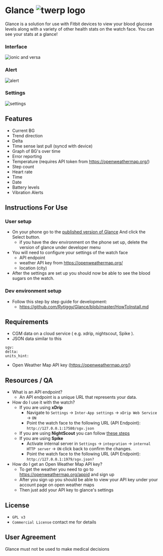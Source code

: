# Glance ![twerp logo](https://image.ibb.co/gbWF2H/twerp_bowtie_64.png)
Glance is a solution for use with Fitbit devices to view your blood glucose levels along with a variety of other health stats on the watch face. You can see your stats at a glance!
### Interface 
![ionic and versa](https://image.ibb.co/g7u5Bx/ionic_and_versa.png "ionic and versa")

### Alert 
![alert](https://image.ibb.co/eRBVdc/alert.png "alert")
### Settings 
![settings](https://image.ibb.co/i90WJc/settings.png "settings")

## Features 
- Current BG
- Trend direction
- Delta 
- Time sense last pull (syncd with device)
- Graph of BG's over time
- Error reporting
- Temperature (requires API token from https://openweathermap.org/) 
- Step count
- Heart rate
- Time
- Date
- Battery levels
- Vibration Alerts 
## Instructions For Use
### User setup
- On your phone go to the [published version of Glance](https://gam.fitbit.com/gallery/clock/7b5d9822-7e8e-41f9-a2a7-e823548c001c) And click the Select button. 
  - if you have the dev environment on the phone set up, delete the version of glance under developer menu
- You will need to configure your settings of the watch face 
  - API endpoint
  - weather API key from https://openweathermap.org/
  - location (city)
- After the settings are set up you should now be able to see the blood sugars on the watch.

### Dev environment setup
- Follow this step by step guide for development:
  - https://github.com/Rytiggy/Glance/blob/master/HowToInstall.md
## Requirements 
- CGM data on a cloud service ( e.g. xdrip, nightscout, Spike ). 
- JSON data similar to this
```
sgv: 
delta:  
units_hint: 
```
- Open Weather Map API key (https://openweathermap.org/)
## Resources / QA
- What is an API endpoint?
  - An API endpoint is a unique URL that represents your data.
- How do I use it with the watch? 
  - If you are using **xDrip** 
    - Navigate to `Settings` -> `Inter-App settings` -> `xDrip Web Service` -> `ON` 
    - Point the watch face to the following URL (API Endpoint): `http://127.0.0.1:17580/sgv.json`
  - If you are using **NightScout** you can follow [these steps](http://www.nightscout.info/wiki/welcome/set-up-nightscout-using-heroku)
  - If you are using **Spike**  
    - Activate internal server in `Settings` -> `integration` -> `internal HTTP server` -> `ON` click back to confirm the changes.
    - Point the watch face to the following URL (API Endpoint): `http://127.0.0.1:1979/sgv.json?`
- How do I get an Open Weather Map API key?
   - To get the weather you need to go to https://openweathermap.org/appid and sign up
   - After you sign up you should be able to view your API key under your account page on open weather maps
   - Then just add your API key to glance's settings

## License
- `GPL v3`
- `Commercial License` contact me for details
## User Agreement 
Glance must not be used to make medical decisions
